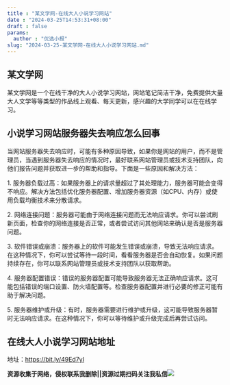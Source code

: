 ```yaml
---
title : "某文学网-在线大人小说学习网站"
date : "2024-03-25T14:53:31+08:00"
draft : false
params:
  author : "优选小报"
slug: "2024-03-25-某文学网-在线大人小说学习网站.md"
---
```


## 某文学网

某文学网是一个在线干净的大人小说学习网站，网站笔记简洁干净，免费提供大量大人文学等等类型的作品线上观看、每天更新，感兴趣的大学同学可以在在线学习。

## 小说学习网站服务器失去响应怎么回事

当网站服务器失去响应时，可能有多种原因导致，如果你是网站的用户，而不是管理员，当遇到服务器失去响应的情况时，最好联系网站管理员或技术支持团队，向他们报告问题并获取进一步的帮助和指导。下面是一些原因和解决方法：

1\.
服务器负载过高：如果服务器上的请求量超过了其处理能力，服务器可能会变得不响应。解决方法包括优化服务器配置、增加服务器资源（如CPU、内存）或使用负载均衡技术来分散请求。

2\. 网络连接问题：服务器可能由于网络连接问题而无法响应请求。你可以尝试刷新页面，检查你的网络连接是否正常，或者尝试访问其他网站来确认是否是服务器问题。

3\.
软件错误或崩溃：服务器上的软件可能发生错误或崩溃，导致无法响应请求。在这种情况下，你可以尝试等待一段时间，看看服务器是否会自动恢复。如果问题持续存在，你可以联系网站管理员或技术支持团队以获取帮助。

4\.
服务器配置错误：错误的服务器配置可能导致服务器无法正确响应请求。这可能包括错误的端口设置、防火墙配置等。检查服务器配置并进行必要的修正可能有助于解决问题。

5\. 服务器维护或升级：有时，服务器需要进行维护或升级，这可能导致服务器暂时无法响应请求。在这种情况下，你可以等待维护或升级完成后再尝试访问。

## 在线大人小说学习网站地址

地址：https://bit.ly/49Ed7yI

**资源收集于网络，侵权联系我删除||资源过期扫码关注我私信**![](//img7-1.zhekoulieshou.com/mmbiz_jpg/iaHBVewvSIbAjcr9g6TlCXSfiaDqkbzuEzp207hVzPqT4YGQOAazQ1KNHCeACbia5Lzq4Ckwibe48iar1q7lgVP1o3w/640?wx_fmt=jpeg&from=appmsg)


